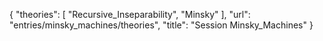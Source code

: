 {
    "theories": [
        "Recursive_Inseparability",
        "Minsky"
    ],
    "url": "entries/minsky_machines/theories",
    "title": "Session Minsky_Machines"
}